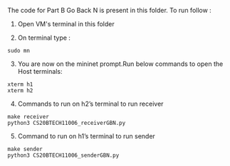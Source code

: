 The code for Part B Go Back N is present in this folder.
To run follow :
1. Open VM's terminal in this folder 

2. On terminal type :
```
sudo mn
```

3. You are now on the mininet prompt.Run below commands to open the Host terminals:
```
xterm h1
xterm h2
```
4. Commands to run on h2’s terminal to run receiver 
```
make receiver 
python3 CS20BTECH11006_receiverGBN.py
```
5. Command to run on  h1’s terminal to run sender 
```
make sender
python3 CS20BTECH11006_senderGBN.py
```
